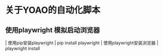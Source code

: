 # 关于YOAO的自动化脚本


## 使用playwright 模拟启动浏览器
| 使用pip安装playwright | pip install playwright
| 使用playwright安装浏览器 | playwright install
```python



```


